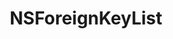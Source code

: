 ﻿---
uid: crmscript_ref_NSForeignKeyList
title: NSForeignKeyList
intellisense: Void.NSForeignKeyList
keywords: NSForeignKeyList
so.topic: reference
---
